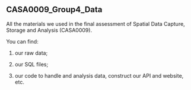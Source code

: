 ## CASA0009_Group4_Data
All the materials we used in the final assessment of Spatial Data Capture, Storage and Analysis (CASA0009).

You can find:

1. our raw data; 

2. our SQL files;

3. our code to handle and analysis data, construct our API and website, etc.
